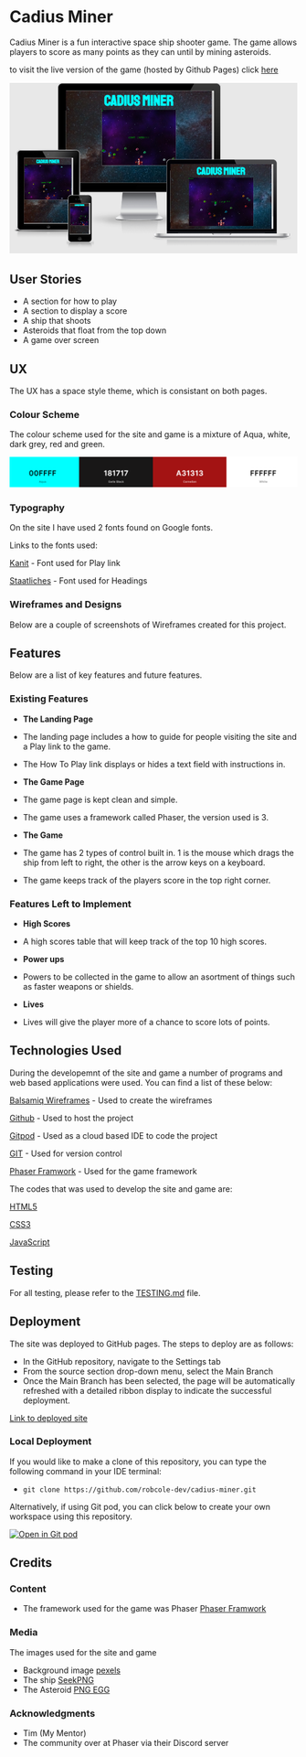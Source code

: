 # Cadius Miner
Cadius Miner is a fun interactive space ship shooter game. The game allows players to score as many points as they can until by mining asteroids. 

to visit the live version of the game (hosted by Github Pages) click [here](https://robcole-dev.github.io/cadius-miner/)

![Responsive Mockup](documentation/readme/responsive.png)

## User Stories
 - A section for how to play
 - A section to display a score
 - A ship that shoots
 - Asteroids that float from the top down
 - A game over screen 

## UX
The UX has a space style theme, which is consistant on both pages.

### Colour Scheme 
The colour scheme used for the site and game is a mixture of Aqua, white, dark grey, red and green.

![Colour Swatch](documentation/readme/colour.png)

### Typography 
On the site I have used 2 fonts found on Google fonts.

Links to the fonts used:

[Kanit](https://fonts.google.com/specimen/Kanit) - Font used for Play link

[Staatliches](https://fonts.google.com/specimen/Staatliches) - Font used for Headings


### Wireframes and Designs

Below are a couple of screenshots of Wireframes created for this project.




## Features 

Below are a list of key features and future features.

### Existing Features
- __The Landing Page__

 - The landing page includes a how to guide for people visiting the site and a Play link to the game.
 - The How To Play link displays or hides a text field with instructions in.

- __The Game Page__

 - The game page is kept clean and simple.
 - The game uses a framework called Phaser, the version used is 3.

- __The Game__

 - The game has 2 types of control built in. 1 is the mouse which drags the ship from left to right, the other is the arrow keys on a keyboard.
 - The game keeps track of the players score in the top right corner.


### Features Left to Implement

- __High Scores__

 - A high scores table that will keep track of the top 10 high scores.

- __Power ups__

 - Powers to be collected in the game to allow an asortment of things such as faster weapons or shields.

- __Lives__

 - Lives will give the player more of a chance to score lots of points.

## Technologies Used

During the developemnt of the site and game a number of programs and web based applications were used. You can find a list of these below:

[Balsamiq Wireframes](https://balsamiq.com/) - Used to create the wireframes

[Github](https://github.com/) - Used to host the project

[Gitpod](https://www.gitpod.io/) - Used as a cloud based IDE to code the project

[GIT](https://en.wikipedia.org/wiki/Git) - Used for version control

[Phaser Framwork](https://phaser.io/) - Used for the game framework

The codes that was used to develop the site and game are:

[HTML5](https://en.wikipedia.org/wiki/HTML5)

[CSS3](https://en.wikipedia.org/wiki/CSS)

[JavaScript](https://en.wikipedia.org/wiki/JavaScript)

## Testing

For all testing, please refer to the [TESTING.md](TESTING.md) file.

## Deployment

 The site was deployed to GitHub pages. The steps to deploy are as follows: 
 - In the GitHub repository, navigate to the Settings tab 
 - From the source section drop-down menu, select the Main Branch 
 - Once the Main Branch has been selected, the page will be automatically refreshed with a detailed ribbon display to indicate the successful deployment. 

[Link to deployed site](https://robcole-dev.github.io/cadius-miner/)

### Local Deployment

If you would like to make a clone of this repository, you can type the following command in your IDE terminal:

- `git clone https://github.com/robcole-dev/cadius-miner.git`

Alternatively, if using Git pod, you can click below to create your own workspace using this repository.

[![Open in Git pod](https://gitpod.io/button/open-in-gitpod.svg)](https://gitpod.io/#https://github.com/robcole-dev/cadius-miner)

## Credits 

### Content 

- The framework used for the game was Phaser [Phaser Framwork](https://phaser.io/)

### Media

The images used for the site and game
 - Background image [pexels](https://www.pexels.com/)
 - The ship [SeekPNG](https://www.seekpng.com/ipng/u2q8a9u2e6a9i1t4_spaceship-spaceship-spacecraft-game-design-concept-red-spaceship/)
 - The Asteroid [PNG EGG](https://www.pngegg.com/en/png-tsprz)

### Acknowledgments

- Tim (My Mentor)
- The community over at Phaser via their Discord server
